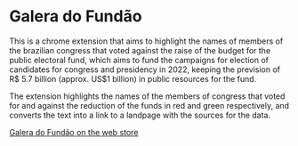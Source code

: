 # Galera do Fundão
This is a chrome extension that aims to highlight the names of members of the brazilian congress that voted against the raise of the budget for the public electoral fund, which aims to fund the campaigns for election of candidates for congress and presidency in 2022, keeping the prevision of R$ 5.7 billion (approx. US$1 billion) in public resources for the fund.

The extension highlights the names of the members of congress that voted for and against the reduction of the funds in red and green respectively, and converts the text into a link to a landpage with the sources for the data.

[Galera do Fundão on the web store](https://chrome.google.com/webstore/detail/emccfhophgapopikdenejeffnjehaeeh)